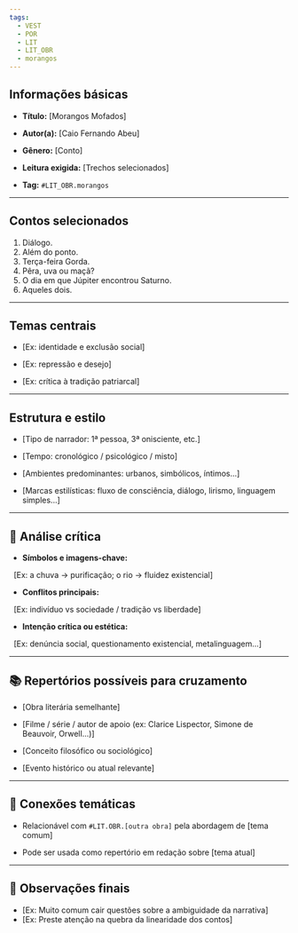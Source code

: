 ```yaml
---
tags:
  - VEST
  - POR
  - LIT
  - LIT_OBR
  - morangos
---
```

## Informações básicas

- **Título:** [Morangos Mofados]

- **Autor(a):** [Caio Fernando Abeu]

- **Gênero:** [Conto]

- **Leitura exigida:** [Trechos selecionados]

- **Tag:** `#LIT_OBR.morangos`

---
## Contos selecionados

1. Diálogo.
2. Além do ponto.
3. Terça-feira Gorda.
4. Pêra, uva ou maçã?
5. O dia em que Júpiter encontrou Saturno.
6. Aqueles dois.

---
## Temas centrais

- [Ex: identidade e exclusão social]  

- [Ex: repressão e desejo]  

- [Ex: crítica à tradição patriarcal]

---
## Estrutura e estilo

- [Tipo de narrador: 1ª pessoa, 3ª onisciente, etc.]  

- [Tempo: cronológico / psicológico / misto]  

- [Ambientes predominantes: urbanos, simbólicos, íntimos...]  

- [Marcas estilísticas: fluxo de consciência, diálogo, lirismo, linguagem simples...]
---
## 🎯 Análise crítica

- **Símbolos e imagens-chave:**  

  [Ex: a chuva → purificação; o rio → fluidez existencial]  

- **Conflitos principais:**  

  [Ex: indivíduo vs sociedade / tradição vs liberdade]  

- **Intenção crítica ou estética:**  

  [Ex: denúncia social, questionamento existencial, metalinguagem...]

---
## 📚 Repertórios possíveis para cruzamento

- [Obra literária semelhante]  

- [Filme / série / autor de apoio (ex: Clarice Lispector, Simone de Beauvoir, Orwell...)]  

- [Conceito filosófico ou sociológico]  

- [Evento histórico ou atual relevante]  

---  
## 🧩 Conexões temáticas

- Relacionável com `#LIT.OBR.[outra obra]` pela abordagem de [tema comum]

- Pode ser usada como repertório em redação sobre [tema atual]

---  
## 📌 Observações finais

- [Ex: Muito comum cair questões sobre a ambiguidade da narrativa]
- [Ex: Preste atenção na quebra da linearidade dos contos]